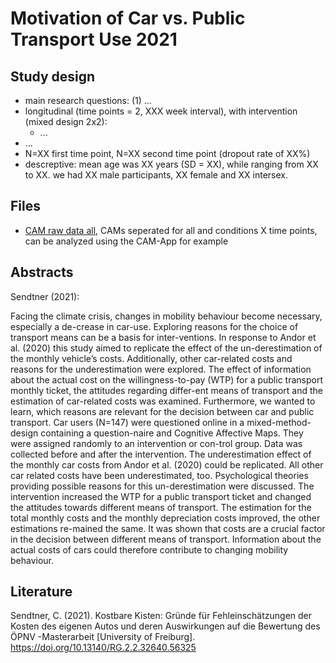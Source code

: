 # Motivation of Car vs. Public Transport Use 2021

## Study design

- main research questions: (1) ...
- longitudinal (time points = 2, XXX week interval), with intervention (mixed design 2x2):
    - ...
- ...
- N=XX first time point, N=XX second time point (dropout rate of XX%)
- descreptive: mean age was XX years (SD = XX), while ranging from XX to XX. we had XX male participants, XX female and XX intersex.


## Files


- [CAM raw data all](/Motivation%20of%20Car%20vs.%20Public%20Transport%20Use%202021/raw%20data/all), CAMs seperated for all and conditions X time points, can be analyzed using the CAM-App for example


## Abstracts
Sendtner (2021):

Facing the climate crisis, changes in mobility behaviour become necessary, especially a de-crease in car-use. Exploring reasons for the choice of transport means can be a basis for inter-ventions. In response to Andor et al. (2020) this study aimed to replicate the effect of the un-derestimation of the monthly vehicle’s costs. Additionally, other car-related costs and reasons for the underestimation were explored. The effect of information about the actual cost on the willingness-to-pay (WTP) for a public transport monthly ticket, the attitudes regarding differ-ent means of transport and the estimation of car-related costs was examined. Furthermore, we wanted to learn, which reasons are relevant for the decision between car and public transport. Car users (N=147) were questioned online in a mixed-method-design containing a question-naire and Cognitive Affective Maps. They were assigned randomly to an intervention or con-trol group. Data was collected before and after the intervention. The underestimation effect of the monthly car costs from Andor et al. (2020) could be replicated. All other car related costs have been underestimated, too. Psychological theories providing possible reasons for this un-derestimation were discussed. The intervention increased the WTP for a public transport ticket and changed the attitudes towards different means of transport. The estimation for the total monthly costs and the monthly depreciation costs improved, the other estimations re-mained the same. It was shown that costs are a crucial factor in the decision between different means of transport. Information about the actual costs of cars could therefore contribute to changing mobility behaviour.

## Literature
Sendtner, C. (2021). Kostbare Kisten: Gründe für Fehleinschätzungen der Kosten des eigenen Autos und deren Auswirkungen auf die Bewertung des ÖPNV -Masterarbeit [University of Freiburg]. https://doi.org/10.13140/RG.2.2.32640.56325



